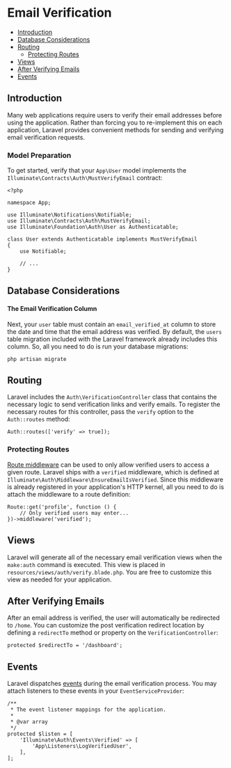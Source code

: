 # Email Verification

- [Introduction](#introduction)
- [Database Considerations](#verification-database)
- [Routing](#verification-routing)
    - [Protecting Routes](#protecting-routes)
- [Views](#verification-views)
- [After Verifying Emails](#after-verifying-emails)
- [Events](#events)

<a name="introduction"></a>

## Introduction

Many web applications require users to verify their email addresses before using
the application. Rather than forcing you to re-implement this on each
application, Laravel provides convenient methods for sending and verifying email
verification requests.

### Model Preparation

To get started, verify that your `App\User` model implements
the `Illuminate\Contracts\Auth\MustVerifyEmail` contract:

    <?php

    namespace App;

    use Illuminate\Notifications\Notifiable;
    use Illuminate\Contracts\Auth\MustVerifyEmail;
    use Illuminate\Foundation\Auth\User as Authenticatable;

    class User extends Authenticatable implements MustVerifyEmail
    {
        use Notifiable;

        // ...
    }

<a name="verification-database"></a>

## Database Considerations

#### The Email Verification Column

Next, your `user` table must contain an `email_verified_at` column to store the
date and time that the email address was verified. By default, the `users` table
migration included with the Laravel framework already includes this column. So,
all you need to do is run your database migrations:

    php artisan migrate

<a name="verification-routing"></a>

## Routing

Laravel includes the `Auth\VerificationController` class that contains the
necessary logic to send verification links and verify emails. To register the
necessary routes for this controller, pass the `verify` option to
the `Auth::routes` method:

    Auth::routes(['verify' => true]);

<a name="protecting-routes"></a>

### Protecting Routes

[Route middleware](middleware.md) can be used to only allow verified users to
access a given route. Laravel ships with a `verified` middleware, which is
defined at `Illuminate\Auth\Middleware\EnsureEmailIsVerified`. Since this
middleware is already registered in your application's HTTP kernel, all you need
to do is attach the middleware to a route definition:

    Route::get('profile', function () {
        // Only verified users may enter...
    })->middleware('verified');

<a name="verification-views"></a>

## Views

Laravel will generate all of the necessary email verification views when
the `make:auth` command is executed. This view is placed
in `resources/views/auth/verify.blade.php`. You are free to customize this view
as needed for your application.

<a name="after-verifying-emails"></a>

## After Verifying Emails

After an email address is verified, the user will automatically be redirected
to `/home`. You can customize the post verification redirect location by
defining a `redirectTo` method or property on the `VerificationController`:

    protected $redirectTo = '/dashboard';

<a name="events"></a>

## Events

Laravel dispatches [events](events.md) during the email verification process.
You may attach listeners to these events in your `EventServiceProvider`:

    /**
     * The event listener mappings for the application.
     *
     * @var array
     */
    protected $listen = [
        'Illuminate\Auth\Events\Verified' => [
            'App\Listeners\LogVerifiedUser',
        ],
    ];
